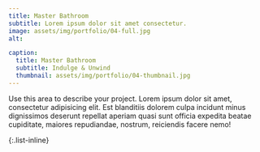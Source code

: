 ```yaml
---
title: Master Bathroom
subtitle: Lorem ipsum dolor sit amet consectetur.
image: assets/img/portfolio/04-full.jpg
alt: 

caption:
  title: Master Bathroom
  subtitle: Indulge & Unwind
  thumbnail: assets/img/portfolio/04-thumbnail.jpg
---
```

Use this area to describe your project. Lorem ipsum dolor sit amet, consectetur adipisicing elit. Est blanditiis dolorem culpa incidunt minus dignissimos deserunt repellat aperiam quasi sunt officia expedita beatae cupiditate, maiores repudiandae, nostrum, reiciendis facere nemo!

{:.list-inline}
